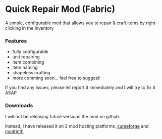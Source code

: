 # Quick Repair Mod (Fabric)

A simple, configurable mod that allows you to repair & craft items by right-clicking in the inventory

### Features

* fully configurable
* unit repairing
* item combining
* item naming
* shapeless crafting
* more comming soon... feel free to suggest!

If you find any issues, please let report it immediately and I will try to fix it ASAP

### Downloads
I will not be releasing future versions the mod on github. 

Instead, I have released it on 2 mod hosting platforms, 
[curseforge](https://www.curseforge.com/minecraft/mc-mods/quick-repair-mod) and
[modrinth](https://modrinth.com/mod/quick-repair)
